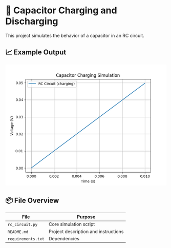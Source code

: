# 🔋 Capacitor Charging and Discharging

This project simulates the behavior of a capacitor in an RC circuit.

## 📈 Example Output

![Voltage Plot](voltage_plot.png)

## 📦 File Overview

| File               | Purpose                            |
|--------------------|-------------------------------------|
| `rc_circuit.py`    | Core simulation script              |
| `README.md`        | Project description and instructions|
| `requirements.txt` | Dependencies                        |
